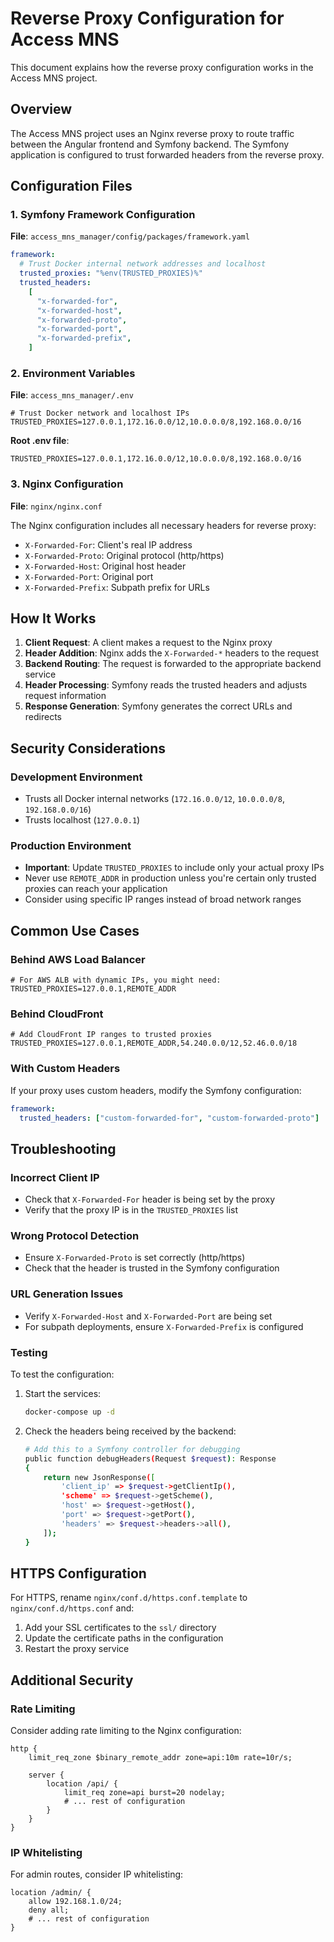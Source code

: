 # Reverse Proxy Configuration for Access MNS

This document explains how the reverse proxy configuration works in the Access MNS project.

## Overview

The Access MNS project uses an Nginx reverse proxy to route traffic between the Angular frontend and Symfony backend. The Symfony application is configured to trust forwarded headers from the reverse proxy.

## Configuration Files

### 1. Symfony Framework Configuration

**File**: `access_mns_manager/config/packages/framework.yaml`

```yaml
framework:
  # Trust Docker internal network addresses and localhost
  trusted_proxies: "%env(TRUSTED_PROXIES)%"
  trusted_headers:
    [
      "x-forwarded-for",
      "x-forwarded-host",
      "x-forwarded-proto",
      "x-forwarded-port",
      "x-forwarded-prefix",
    ]
```

### 2. Environment Variables

**File**: `access_mns_manager/.env`

```env
# Trust Docker network and localhost IPs
TRUSTED_PROXIES=127.0.0.1,172.16.0.0/12,10.0.0.0/8,192.168.0.0/16
```

**Root .env file**:

```env
TRUSTED_PROXIES=127.0.0.1,172.16.0.0/12,10.0.0.0/8,192.168.0.0/16
```

### 3. Nginx Configuration

**File**: `nginx/nginx.conf`

The Nginx configuration includes all necessary headers for reverse proxy:

- `X-Forwarded-For`: Client's real IP address
- `X-Forwarded-Proto`: Original protocol (http/https)
- `X-Forwarded-Host`: Original host header
- `X-Forwarded-Port`: Original port
- `X-Forwarded-Prefix`: Subpath prefix for URLs

## How It Works

1. **Client Request**: A client makes a request to the Nginx proxy
2. **Header Addition**: Nginx adds the `X-Forwarded-*` headers to the request
3. **Backend Routing**: The request is forwarded to the appropriate backend service
4. **Header Processing**: Symfony reads the trusted headers and adjusts request information
5. **Response Generation**: Symfony generates the correct URLs and redirects

## Security Considerations

### Development Environment

- Trusts all Docker internal networks (`172.16.0.0/12`, `10.0.0.0/8`, `192.168.0.0/16`)
- Trusts localhost (`127.0.0.1`)

### Production Environment

- **Important**: Update `TRUSTED_PROXIES` to include only your actual proxy IPs
- Never use `REMOTE_ADDR` in production unless you're certain only trusted proxies can reach your application
- Consider using specific IP ranges instead of broad network ranges

## Common Use Cases

### Behind AWS Load Balancer

```env
# For AWS ALB with dynamic IPs, you might need:
TRUSTED_PROXIES=127.0.0.1,REMOTE_ADDR
```

### Behind CloudFront

```env
# Add CloudFront IP ranges to trusted proxies
TRUSTED_PROXIES=127.0.0.1,REMOTE_ADDR,54.240.0.0/12,52.46.0.0/18
```

### With Custom Headers

If your proxy uses custom headers, modify the Symfony configuration:

```yaml
framework:
  trusted_headers: ["custom-forwarded-for", "custom-forwarded-proto"]
```

## Troubleshooting

### Incorrect Client IP

- Check that `X-Forwarded-For` header is being set by the proxy
- Verify that the proxy IP is in the `TRUSTED_PROXIES` list

### Wrong Protocol Detection

- Ensure `X-Forwarded-Proto` is set correctly (http/https)
- Check that the header is trusted in the Symfony configuration

### URL Generation Issues

- Verify `X-Forwarded-Host` and `X-Forwarded-Port` are being set
- For subpath deployments, ensure `X-Forwarded-Prefix` is configured

### Testing

To test the configuration:

1. Start the services:

   ```bash
   docker-compose up -d
   ```

2. Check the headers being received by the backend:
   ```bash
   # Add this to a Symfony controller for debugging
   public function debugHeaders(Request $request): Response
   {
       return new JsonResponse([
           'client_ip' => $request->getClientIp(),
           'scheme' => $request->getScheme(),
           'host' => $request->getHost(),
           'port' => $request->getPort(),
           'headers' => $request->headers->all(),
       ]);
   }
   ```

## HTTPS Configuration

For HTTPS, rename `nginx/conf.d/https.conf.template` to `nginx/conf.d/https.conf` and:

1. Add your SSL certificates to the `ssl/` directory
2. Update the certificate paths in the configuration
3. Restart the proxy service

## Additional Security

### Rate Limiting

Consider adding rate limiting to the Nginx configuration:

```nginx
http {
    limit_req_zone $binary_remote_addr zone=api:10m rate=10r/s;

    server {
        location /api/ {
            limit_req zone=api burst=20 nodelay;
            # ... rest of configuration
        }
    }
}
```

### IP Whitelisting

For admin routes, consider IP whitelisting:

```nginx
location /admin/ {
    allow 192.168.1.0/24;
    deny all;
    # ... rest of configuration
}
```
